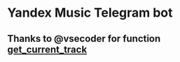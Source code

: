 # Yandex Music Telegram bot
## Thanks to @vsecoder for function [get_current_track](https://github.com/vsecoder/hikka_modules/blob/main/ymnow.py#L42)
